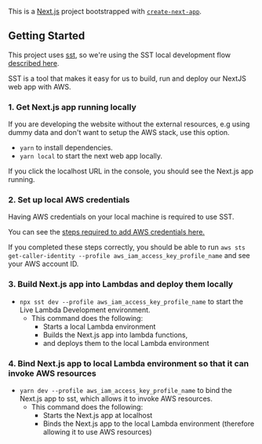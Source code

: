 This is a [Next.js](https://nextjs.org/) project bootstrapped with [`create-next-app`](https://github.com/vercel/next.js/tree/canary/packages/create-next-app).

## Getting Started

This project uses [sst](https://docs.sst.dev/what-is-sst), so we're using the SST local development flow [described here](https://docs.sst.dev/live-lambda-development).

SST is a tool that makes it easy for us to build, run and deploy our NextJS web app with AWS.

### 1. Get Next.js app running locally

If you are developing the website without the external resources, e.g using dummy data and don't want to setup the AWS stack, use this option.

- `yarn` to install dependencies.
- `yarn local` to start the next web app locally.

If you click the localhost URL in the console, you should see the Next.js app running.
### 2. Set up local AWS credentials

Having AWS credentials on your local machine is required to use SST.

You can see the [steps required to add AWS credentials here.](/docs/aws_setup.md)

If you completed these steps correctly, you should be able to run `aws sts get-caller-identity --profile aws_iam_access_key_profile_name` and see your AWS account ID.
### 3. Build Next.js app into Lambdas and deploy them locally

- `npx sst dev --profile aws_iam_access_key_profile_name` to start the Live Lambda Development environment.
  - This command does the following:
    - Starts a local Lambda environment
    - Builds the Next.js app into lambda functions, 
    - and deploys them to the local Lambda environment

### 4. Bind Next.js app to local Lambda environment so that it can invoke AWS resources

- `yarn dev --profile aws_iam_access_key_profile_name` to bind the Next.js app to sst, which allows it to invoke AWS resources.
  - This command does the following:
    - Starts the Next.js app at localhost
    - Binds the Next.js app to the local Lambda environment (therefore allowing it to use AWS resources)

